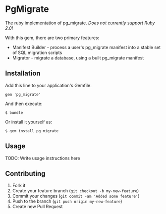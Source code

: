 # PgMigrate

The ruby implementation of pg_migrate.  *Does not currently support Ruby 2.0!*

With this gem, there are two primary features:
* Manifest Builder - process a user's pg_migrate manifest into a stable set of SQL migration scripts
* Migrator - migrate a database, using a built pg_migrate manifest

## Installation

Add this line to your application's Gemfile:

    gem 'pg_migrate'

And then execute:

    $ bundle

Or install it yourself as:

    $ gem install pg_migrate

## Usage

TODO: Write usage instructions here

## Contributing

1. Fork it
2. Create your feature branch (`git checkout -b my-new-feature`)
3. Commit your changes (`git commit -am 'Added some feature'`)
4. Push to the branch (`git push origin my-new-feature`)
5. Create new Pull Request
